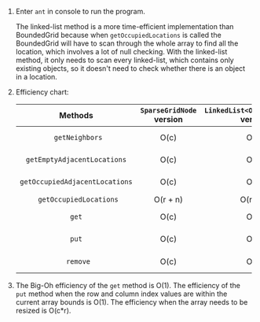 1. Enter `ant` in console to run the program.

   The linked-list method is a more time-efficient implementation than BoundedGrid because when `getOccupiedLocations` is called the BoundedGrid will have to scan through the whole array to find all the location, which involves a lot of null checking. With the linked-list method, it only needs to scan every linked-list, which contains only existing objects, so it doesn't need to check whether there is an object in a location.

2. Efficiency chart:

   |            Methods             | `SparseGridNode` version | `LinkedList<OccupantInCol>` version | `HashMap` version | `TreeMap` version |
   | :----------------------------: | :----------------------: | :---------------------------------: | :---------------: | :---------------: |
   |        ` getNeighbors`         |           O(c)           |                O(c)                 |       O(1)        |   $$O(log_2n)$$   |
   |  `getEmptyAdjacentLocations`   |           O(c)           |                O(c)                 |       O(1)        |   $$O(log_2n)$$   |
   | `getOccupiedAdjacentLocations` |           O(c)           |                O(c)                 |       O(1)        |   $$O(log_2n)$$   |
   |    ` getOccupiedLocations`     |         O(r + n)         |              O(r + n)               |       O(n)        |       O(n)        |
   |             `get`              |           O(c)           |                O(c)                 |       O(1)        |   $$O(log_2n)$$   |
   |             `put`              |           O(c)           |                O(c)                 |       O(1)        |   $$O(log_2n)$$   |
   |           ` remove`            |           O(c)           |                O(c)                 |       O(1)        |   $$O(log_2n)$$   |

3. The Big-Oh efficiency of the `get` method is O(1). The efficiency of the `put` method when the row and column index values are within the current array bounds is O(1). The efficiency when the array needs to be resized is O(c*r).